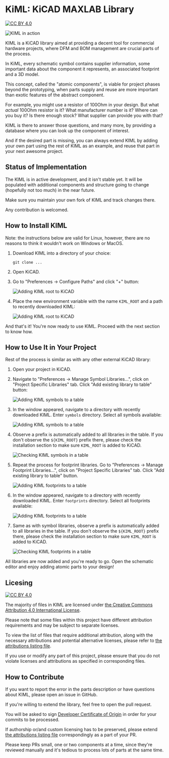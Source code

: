 # KiML: KiCAD MAXLAB Library

[![CC BY 4.0][cc-by-shield]][cc-by]

![KIML in action](./doc/0009-kiml-in-action.png)

KIML is a KiCAD library aimed at providing a decent tool for commercial hardware
projects, where DFM and BOM management are crucial parts of the process.

In KiML, every schematic symbol contains supplier information, some important
data about the component it represents, an associated footprint and a 3D model.

This concept, called the "atomic components", is viable for project phases beyond
the prototyping, when parts supply and reuse are more important than exotic
features of the abstract component.

For example, you might use a resistor of 100Ohm in your design. But what
_actual_ 100Ohm resistor is it? What manufacturer number is it? Where can you
buy it? Is there enough stock? What supplier can provide you with that?

KIML is there to answer those questions, and many more, by providing a database
where you can look up the component of interest.

And if the desired part is missing, you can always extend KIML by adding your
own part using the rest of KIML as an example, and reuse that part
in your next awesome project.

## Status of Implementation

The KIML is in active development, and it isn't stable yet. It will be populated
with additional components and structure going to change (hopefully not too
much) in the near future.

Make sure you maintain your own fork of KIML and track changes there.

Any contribution is welcomed.

## How to Install KIML

Note: the instructions below are valid for Linux, however, there are no reasons
to think it wouldn't work on Windows or MacOS.

1. Download KIML into a directory of your choice:

   ```
   git clone ...
   ```

2. Open KiCAD.

3. Go to "Preferences -> Configure Paths" and click "+" button:

   ![Adding KIML root to KiCAD](./doc/0001-adding-kiml-root.png)

3. Place the new environment variable with the name `KIML_ROOT` and a path
   to recently downloaded KIML:

   ![Adding KIML root to KiCAD](./doc/0002-adding-kiml-root.png)

And that's it! You're now ready to use KIML. Proceed with the next section to
know how.

## How to Use It in Your Project

Rest of the process is similar as with any other external KiCAD library:

1. Open your project in KiCAD.

2. Navigate to "Preferences -> Manage Symbol Libraries...", click on "Project
   Specific Libraries" tab. Click "Add existing library to table" button:

   ![Adding KIML symbols to a table](./doc/0003-adding-kiml-symbols-to-table.png)

3. In the window appeared, navigate to a directory with recently downloaded KIML.
   Enter `symbols` directory. Select all symbols available:

   ![Adding KIML symbols to a table](./doc/0004-adding-kiml-symbols-to-table.png)

4. Observe a prefix is automatically added to all libraries in the table.
   If you don't observe the `${KIML_ROOT}` prefix there, please check the
   installation section to make sure `KIML_ROOT` is added to KiCAD.

   ![Checking KIML symbols in a table](./doc/0005-checking-kiml-symbols-in-a-table.png)

5. Repeat the process for footprint libraries. Go to "Preferences -> Manage
   Footprint Libraries...", click on "Project Specific Libraries" tab. Click
   "Add existing library to table" button.

   ![Adding KIML footprints to a table](./doc/0006-adding-kiml-footprint-to-table.png)

6. In the window appeared, navigate to a directory with recently downloaded KIML.
   Enter `footprints` directory. Select all footprints available:

   ![Adding KIML footprints to a table](./doc/0007-adding-kiml-footprint-to-table.png)

7. Same as with symbol libraries, observe a prefix is automatically added
   to all libraries in the table.
   If you don't observe the `${KIML_ROOT}` prefix there, please check the
   installation section to make sure `KIML_ROOT` is added to KiCAD.

   ![Checking KIML footprints in a table](./doc/0008-checking-kiml-footprints-in-a-table.png)


All libraries are now added and you're ready to go. Open the schematic editor
and enjoy adding atomic parts to your design!

## Licesing

[![CC BY 4.0][cc-by-image]][cc-by]

The majority of files in KIML are licensed under
[the Creative Commons Attribution 4.0 International License][cc-by].

Please note that some files within this project have different attribution
requirements and may be subject to separate licenses.

To view the list of files that require additional attribution, along with the
necessary attributions and potential alternative licenses,
please refer to [the attributions listing file](ATTRIBUTIONS.md).

If you use or modify any part of this project, please ensure that you do not
violate licenses and attributions as specified in corresponding files.

## How to Contribute

If you want to report the error in the parts description or have questions
about KIML, please open an issue in GitHub.

If you're willing to extend the library, feel free to open the pull request.

You will be asked to sign [Developer Certificate of Origin](https://developercertificate.org/)
in order for your commits to be processed.

If authorship or/and custom licensing has to be preserved, please extend
[the attributions listing file](ATTRIBUTIONS.md) correspondingly as a part of
your PR.

Please keep PRs small, one or two components at a time, since they're reviewed
manually and it's tedious to process lots of parts at the same time.

[cc-by]: http://creativecommons.org/licenses/by/4.0/
[cc-by-image]: https://i.creativecommons.org/l/by/4.0/88x31.png
[cc-by-shield]: https://img.shields.io/badge/License-CC%20BY%204.0-lightgrey.svg
